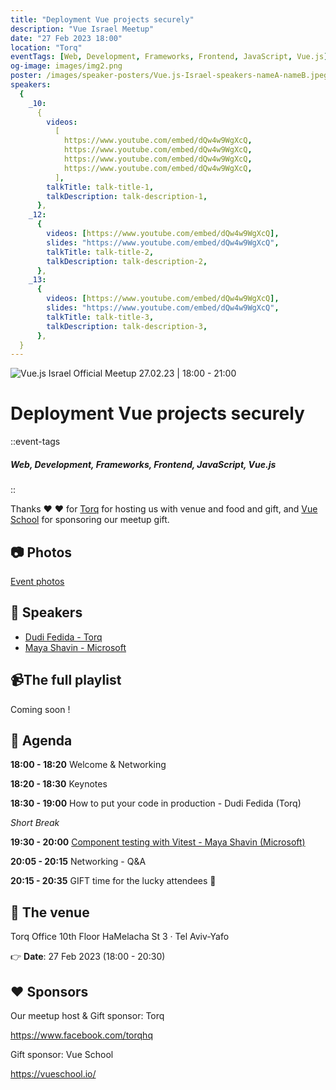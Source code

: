 ```yaml
---
title: "Deployment Vue projects securely"
description: "Vue Israel Meetup"
date: "27 Feb 2023 18:00"
location: "Torq"
eventTags: [Web, Development, Frameworks, Frontend, JavaScript, Vue.js]
og-image: images/img2.png
poster: /images/speaker-posters/Vue.js-Israel-speakers-nameA-nameB.jpeg
speakers:
  {
    _10:
      {
        videos:
          [
            https://www.youtube.com/embed/dQw4w9WgXcQ,
            https://www.youtube.com/embed/dQw4w9WgXcQ,
            https://www.youtube.com/embed/dQw4w9WgXcQ,
            https://www.youtube.com/embed/dQw4w9WgXcQ,
          ],
        talkTitle: talk-title-1,
        talkDescription: talk-description-1,
      },
    _12:
      {
        videos: [https://www.youtube.com/embed/dQw4w9WgXcQ],
        slides: "https://www.youtube.com/embed/dQw4w9WgXcQ",
        talkTitle: talk-title-2,
        talkDescription: talk-description-2,
      },
    _13:
      {
        videos: [https://www.youtube.com/embed/dQw4w9WgXcQ],
        slides: "https://www.youtube.com/embed/dQw4w9WgXcQ",
        talkTitle: talk-title-3,
        talkDescription: talk-description-3,
      },
  }
---
```


![Vue.js Israel Official Meetup 27.02.23 | 18:00 - 21:00](/images/events/Vue.js-Israel-meetup-Torq-27.02.23.png "Vue.js Israel Meetup - Torq - 27.02.23")

# Deployment Vue projects securely

::event-tags

##### Web, Development, Frameworks, Frontend, JavaScript, Vue.js

::

Thanks ❤️ ❤️ for [Torq](https://torq.io/) for hosting us with venue and food and gift, and [Vue School](https://vueschool.io) for sponsoring our meetup gift.

## 📷 Photos

[Event photos](https://www.facebook.com/media/set/?set=a.536060648609609&type=3)

## 📢 Speakers

- [Dudi Fedida - Torq](https://www.linkedin.com/in/dudi-fedida-892b48113/)
- [Maya Shavin - Microsoft](https://www.linkedin.com/in/mayashavin/)

## 📹The full playlist

Coming soon !

## 📆 Agenda

**18:00 - 18:20** Welcome & Networking

**18:20 - 18:30** Keynotes

**18:30 - 19:00** How to put your code in production - Dudi Fedida (Torq)

_Short Break_

**19:30 - 20:00** [Component testing with Vitest - Maya Shavin (Microsoft)](https://slides.com/mayashavin/component-testing-vitest)

**20:05 - 20:15** Networking - Q&A

**20:15 - 20:35** GIFT time for the lucky attendees 🎁

## 🏢 The venue

Torq Office
10th Floor
HaMelacha St 3 · Tel Aviv-Yafo

👉 **Date**: 27 Feb 2023 (18:00 - 20:30)

## ❤️ Sponsors

Our meetup host & Gift sponsor: Torq

https://www.facebook.com/torqhq

Gift sponsor: Vue School

https://vueschool.io/
